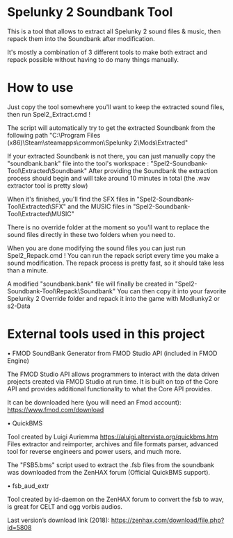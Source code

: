 # Spelunky 2 Soundbank Tool

This is a tool that allows to extract all Spelunky 2 sound files & music, then repack them into the Soundbank after modification.

It's mostly a combination of 3 different tools to make both extract and repack possible without having to do many things manually.

# How to use

Just copy the tool somewhere you'll want to keep the extracted sound files, then run Spel2_Extract.cmd !

The script will automatically try to get the extracted Soundbank from the following path "C:\Program Files (x86)\Steam\steamapps\common\Spelunky 2\Mods\Extracted\"

If your extracted Soundbank is not there, you can just manually copy the "soundbank.bank" file into the tool's workspace : "Spel2-Soundbank-Tool\Extracted\Soundbank\"
After providing the Soundbank the extraction process should begin and will take around 10 minutes in total (the .wav extractor tool is pretty slow)

When it's finished, you'll find the SFX files in "Spel2-Soundbank-Tool\Extracted\SFX\" and the MUSIC files in "Spel2-Soundbank-Tool\Extracted\MUSIC\"

There is no override folder at the moment so you'll want to replace the sound files directly in these two folders when you need to. 

When you are done modifying the sound files you can just run Spel2_Repack.cmd !
You can run the repack script every time you make a sound modification. The repack process is pretty fast, so it should take less than a minute.

A modified "soundbank.bank" file will finally be created in "Spel2-Soundbank-Tool\Repack\Soundbank\"
You can then copy it into your favorite Spelunky 2 Override folder and repack it into the game with Modlunky2 or s2-Data

# External tools used in this project

•	FMOD SoundBank Generator from FMOD Studio API (included in FMOD Engine)

The FMOD Studio API allows programmers to interact with the data driven projects created via FMOD Studio at run time. It is built on top of the Core API and provides additional functionality to what the Core API provides.

It can be downloaded here (you will need an Fmod account): https://www.fmod.com/download

•	QuickBMS

Tool created by Luigi Auriemma https://aluigi.altervista.org/quickbms.htm
Files extractor and reimporter, archives and file formats parser, advanced tool for reverse engineers and power users, and much more.

The "FSB5.bms" script used to extract the .fsb files from the soundbank was downloaded from the ZenHAX forum (Official QuickBMS support).

•	fsb_aud_extr

Tool created by id-daemon on the ZenHAX forum to convert the fsb to wav, is great for CELT and ogg vorbis audios.

Last version’s download link (2018): https://zenhax.com/download/file.php?id=5808 

